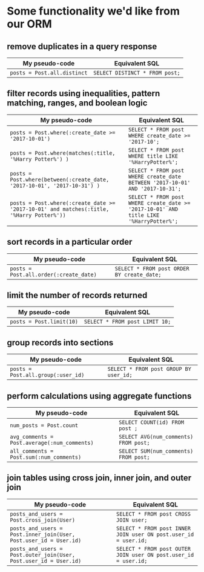 # Some functionality we'd like from our ORM

## remove duplicates in a query response

| My pseudo-code               | Equivalent SQL                |
|------------------------------|-------------------------------|
| `posts = Post.all.distinct`  |`SELECT DISTINCT * FROM post;` |



## filter records using inequalities, pattern matching, ranges, and boolean logic

| My pseudo-code                                                                            | Equivalent SQL                                                                          |
|-------------------------------------------------------------------------------------------|-----------------------------------------------------------------------------------------|
| `posts = Post.where(:create_date >= '2017-10-01')`                                        |`SELECT * FROM post WHERE create_date >= '2017-10';`                                     |
| `posts = Post.where(matches(:title, '%Harry Potter%') )`                                  | `SELECT * FROM post WHERE title LIKE '%HarryPotter%';`                                  |
| `posts = Post.where(between(:create_date, '2017-10-01', '2017-10-31') )`                  | `SELECT * FROM post WHERE create_date BETWEEN '2017-10-01' AND '2017-10-31';`           |
| `posts = Post.where(:create_date >= '2017-10-01' and matches(:title, '%Harry Potter%'))`  | `SELECT * FROM post WHERE create_date >= '2017-10-01' AND title LIKE '%HarryPotter%';`  |

## sort records in a particular order
| My pseudo-code                                | Equivalent SQL                              |
|-----------------------------------------------|---------------------------------------------|
| `posts = Post.all.order(:create_date)`        | `SELECT * FROM post ORDER BY create_date;`  |

## limit the number of records returned

| My pseudo-code                  | Equivalent SQL                  |
|---------------------------------|---------------------------------|
| `posts = Post.limit(10)`        | `SELECT * FROM post LIMIT 10;`  |

## group records into sections

| My pseudo-code                            | Equivalent SQL                          |
|-------------------------------------------|-----------------------------------------|
| `posts = Post.all.group(:user_id)`        | `SELECT * FROM post GROUP BY user_id;`  |


## perform calculations using aggregate functions

| My pseudo-code                                | Equivalent SQL                          |
|-----------------------------------------------|-----------------------------------------|
| `num_posts = Post.count`                      | `SELECT COUNT(id) FROM post ;`          |
| `avg_comments = Post.average(:num_comments)`  | `SELECT AVG(num_comments) FROM post;`   |
| `all_comments = Post.sum(:num_comments)`      | `SELECT SUM(num_comments) FROM post;`   |

## join tables using cross join, inner join, and outer join

| My pseudo-code                                                        | Equivalent SQL                                                    |
|-----------------------------------------------------------------------|-------------------------------------------------------------------|
| `posts_and_users = Post.cross_join(User)`                             | `SELECT * FROM post CROSS JOIN user;`                             |
| `posts_and_users = Post.inner_join(User, Post.user_id = User.id)`     | `SELECT * FROM post INNER JOIN user ON post.user_id = user.id;`   |
| `posts_and_users = Post.outer_join(User, Post.user_id = User.id)`     | `SELECT * FROM post OUTER JOIN user ON post.user_id = user.id;`   |